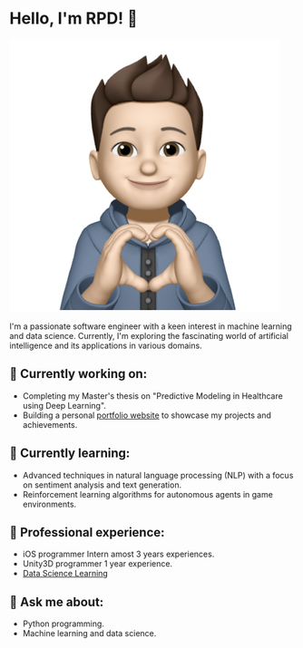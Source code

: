 # Hello, I'm RPD! 👋
![image](/Images/head.png)

I'm a passionate software engineer with a keen interest in machine learning and data science. Currently, I'm exploring the fascinating world of artificial intelligence and its applications in various domains.

## 🔭 Currently working on:
* Completing my Master's thesis on "Predictive Modeling in Healthcare using Deep Learning".
* Building a personal [portfolio website](https://github.com/RPDai24) to showcase my projects and achievements. 

## 🌱 Currently learning: 
* Advanced techniques in natural language processing (NLP) with a focus on sentiment analysis and text generation.
* Reinforcement learning algorithms for autonomous agents in game environments.

## 💼 Professional experience:
* iOS programmer Intern amost 3 years experiences. 
* Unity3D programmer 1 year experience.
* [Data Science Learning](https://www.hyperiondev.com/?utm_source=direct&utm_medium=referral&utm_campaign=earn_£750&referral_code=BHS663SR)

## 💬 Ask me about:
* Python programming.
* Machine learning and data science.



<!--
**RPDai24/RPDai24** is a ✨ _special_ ✨ repository because its `README.md` (this file) appears on your GitHub profile.

Here are some ideas to get you started:

- 🔭 I’m currently working on ...
- 🌱 I’m currently learning ...
- 👯 I’m looking to collaborate on ...
- 🤔 I’m looking for help with ...
- 💬 Ask me about ...
- 📫 How to reach me: ...
- 😄 Pronouns: ...
- ⚡ Fun fact: ...
-->
